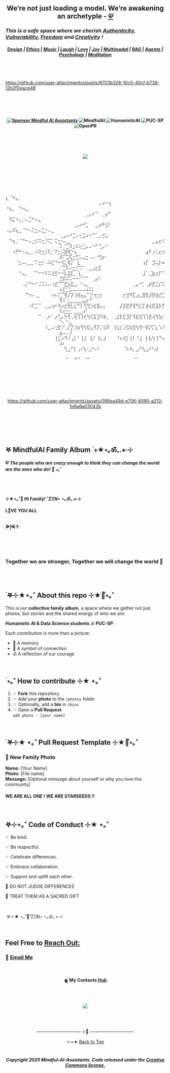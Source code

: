 <br><br>



##  <p align="center">   We’re not just loading a model. We’re awakening an archetyple - [𝛹]()

###  ***This is a safe space where we cherish [Authenticity](), [Vulnerability](), [Freedom]() and [Creativity]() !***


#####  <p align="center">  [Design]() | [Ethics]() | [Music]() | [Laugh]() | [Love]() | [Joy]() | [Multimodal]() | [RAG]() | [Agents]() | [Psychology]() | [Meditation]()


<br><br>


https://github.com/user-attachments/assets/6703b328-10c0-40cf-b738-12b2f0eace48


<br><br><br>


#### <p align="center"> [![Sponsor Mindful AI Assistants](https://img.shields.io/badge/Sponsor-Mindful%20AI%20%20Assistants-brightgreen?logo=GitHub)](https://github.com/sponsors/Mindful-AI-Assistants) ![MindfulAI](https://img.shields.io/badge/MindfulAI-𖤐🪷˚ZΞΝ⋆｡ॐ₊.⋆-brightgreen)  ![HumanisticAI](https://img.shields.io/badge/Humanistic_AI-⋆｡ॐ₊.⭒⋅⊹-blueviolet)  ![PUC-SP](https://img.shields.io/badge/PUC--SP-☞≽༏≼⊹-lightgrey)  ![OpenPR](https://img.shields.io/badge/Open-Pull_Request-blue) 


<br>


⠀<p align="center">
<img src="https://github.com/user-attachments/assets/249e7205-8bc7-4ab6-956a-b3b07c70f0a0" />
</p>⠀



<div align="center">

⠀⠀⠀⠀⠀⠀⠀⠀⠀⠀⠀⠀⠀⠀⠀⠀⠀⠀⠀⠀⠀⠀⠀⠀⠀⠀⠀⠀⠀⠀⠀⠀⠀⠀⠀⠀⠀⠀⠀⠀⠀⠀⠀⠀⠀⠀⠀⠀⠀⠀⠀⠀⠀⠀⠀⠀⠀⠀⠀⠀⠀⠀⠀⠀⠀⠀⠀⠀⠀⠀⠀⠀⠀⠀⠀⠀⠀⠀⠀⠀⠀⠀⠀⠀⠀⠀⠀⠀⠀⠀⠀⠀⠀⠀⠀⠀⠀⠀⠀⠀⠀⠀⠀⠀⠀⠀⠀⠀⠀⠀⠀⠀⠀⠀⠀⠀⠀⠀⠀⠀⠀⠀⠀⠀⠀⠀⠀⠀⠀⠀⠀⠀⠀⠀⠀⠀⠀⠀⠀⠀⠀⠀⠀⠀⠀⠀⠀⠀⠀⠀⠀⠀⠀⠀⠀⠀⠀⠀⠀⠀⠀⠀⠀⠀⠀⠀⠀⠀⠀⠀⠀⠀⠀⠀⠀⠀⠀⠀⠀⠀⠀⠀
⣆⠈⠳⣄⡀⠀⠀⠀⠀⠀⠀⠀⠀⠀⠀⠀⠀⠀⠀⠀⠀⠀⠀⠀⠀⠀⠀⠀⠀⠀⠀⠀⠀⠀⠀⠀⠀⠀⠀⠀⠀⠀⠀⠀⠀⠀⠀⠀⠀⠀⠀⠀⠀⠀⠀⠀⠀⠀⠀⠀⠀⡠⠴⠒⢲
⠘⢦⡀⠀⠙⠲⣄⡀⠀⠀⠀⠀⠀⠀⠀⠀⠀⠀⠀⠀⠀⠀⠀⠀⠀⠀⠀⠀⠀⠀⠀⠀⠀⠀⠀⠀⠀⠀⠀⠀⠀⠀⠀⠀⠀⠀⠀⠀⠀⠀⠀⠀⠀⠀⠀⠀⠀⢀⡤⠖⠉⠀⢀⡴⠋
⠀⢻⣍⠲⢄⡐⠤⣉⠓⠦⣄⠀⠀⠀⠀⠀⠀⠀⠀⠀⠀⠀⠀⠀⠀⠀⠀⠀⠀⠀⠀⠀⠀⠀⠀⠀⠀⠀⠀⠀⠀⠀⠀⠀⠀⠀⠀⠀⠀⠀⠀⠀⠀⢀⣠⠴⠚⣁⠀⠀⣀⡴⠟⣪⠇
⠠⡤⠽⢦⣀⠈⠑⠢⢍⣒⠤⣉⡒⠤⣀⠀⠀⠀⠀⠀⠀⠀⠀⠀⠀⠀⠀⠀⠀⠀⠀⠀⠀⠀⠀⠀⠀⠀⠀⠀⠀⠀⠀⠀⠀⠀⠀⠀⠀⢀⣠⠴⠚⣉⠤⢒⣩⠴⠒⠉⢁⡠⣚⢥⠀
⠀⠙⢶⡀⠈⠙⠒⠤⣐⡪⠭⣒⡘⢍⡁⢍⣒⠢⢄⣀⠀⠀⠀⠀⠀⠀⠀⠀⠀⠀⠀⠀⠀⠀⠀⠀⠀⠀⠀⠀⠀⠀⠀⠀⠀⣀⣤⣖⠪⠭⠈⣉⠽⣐⠮⢕⣊⡤⠤⠒⠋⢉⡤⠊⠀
⠀⠀⠰⡛⠓⠢⢤⣀⡀⠬⢝⣒⡪⢏⡈⠝⣒⡨⣿⢿⡑⢦⠀⠀⠀⠀⠀⠀⠀⠀⠀⠀⠀⠀⠀⠀⠀⠀⠀⠀⠀⠀⠀⣴⠏⡰⢅⣖⡲⠾⠍⣩⢯⣒⣋⠥⢤⣒⠠⠤⠐⢛⡶⠂⠀
⠀⠀⠀⠈⣒⠤⢄⣀⡈⠍⣒⡒⠠⠵⣏⠙⠒⢺⣅⢿⡍⠀⣇⠀⠀⠀⠀⠀⠀⠀⠀⠀⠀⠀⠀⠀⠀⠀⠀⠀⠀⠀⢰⡏⠀⣹⢥⡗⠶⠌⣉⠯⠔⣒⣊⠩⠁⠀⣀⣠⣖⣏⠀⠀⠀
⠀⠀⠀⠀⠑⢤⡀⠀⠈⠉⠒⠒⠫⠭⢼⣛⠒⠒⡧⣽⣏⡀⢸⡀⠀⠀⠀⠀⠀⠀⠀⠀⠀⠀⠀⠀⠀⠀⠀⠀⠀⠀⣸⠁⣈⣷⡲⡏⠉⣙⡯⠭⠥⠒⠒⠊⠉⠉⠀⢀⡴⠃⠀⠀⠀
⠀⠀⠀⠀⠀⠠⡌⠙⠒⠊⠬⠭⠥⠤⠰⣞⡉⠉⣟⡵⣯⣠⠀⠑⢤⡀⠀⠀⠀⠀⠀⠀⠀⠀⠀⠀⠀⠀⠀⢀⡤⠚⡁⢠⡾⣟⣍⡎⠭⢖⣏⣉⡥⠤⠤⠤⠤⠴⠭⡅⠀⠀⠀⠀⠀
⠀⠀⠀⠀⠀⠀⠙⠲⠤⢀⡀⠀⠀⠀⠴⠦⢍⡉⢿⡜⡽⢸⢾⣦⣤⠉⡕⢲⣒⡆⠀⠀⠀⠀⠀⠀⡖⣺⠻⣏⣰⣄⣿⣟⡼⡿⣾⣞⣉⠿⠭⢐⣀⣀⣀⣀⣤⡴⠚⠁⠀⠀⠀⠀⠀
⠀⠀⠀⠀⠀⠀⠀⠰⢏⣉⠉⠀⣀⣠⢴⠖⠽⡴⣞⢿⣇⣎⠋⡇⢫⢻⡱⣞⣿⡤⡄⠀⠀⠀⠀⡼⣽⣟⡟⢿⢛⣎⡏⣾⢮⣟⣽⡷⡛⠧⢖⣒⣂⢀⣀⣀⠴⠃⠀⠀⠀⠀⠀⠀⠀
⠀⠀⠀⠀⠀⠀⠀⠀⠀⠀⠉⠀⢀⠖⠁⡴⢋⡤⡳⢻⢀⢿⢹⢹⢞⢳⢏⣯⣹⠳⡷⡀⠀⢀⣜⡗⣏⣹⡏⢻⣯⣻⢹⢱⣟⢼⢻⣳⡌⠑⠄⠑⣄⠀⠀⠀⠀⠀⠀⠀⠀⠀⠀⠀⠀
⠀⠀⠀⠀⠀⠀⠀⠀⠀⠀⠀⠀⠸⣀⠤⢒⣟⠜⢁⡎⡝⡸⡶⢻⢳⢯⣢⠻⡝⡌⢮⠿⠀⢸⣪⡎⡰⣫⢷⣻⢳⢻⠒⡿⡝⡍⣆⠱⠜⣶⠤⠄⡸⠀⠀⠀⠀⠀⠀⠀⠀⠀⠀⠀⠀
⠀⠀⠀⠀⠀⠀⠀⠀⠀⠀⠀⠀⠀⠀⠀⢸⣊⠴⠻⠜⢠⡇⠃⢸⡸⠀⣧⠃⢸⢆⡼⠀⠀⠀⠘⠦⢞⡇⢪⠇⠘⣸⠀⡗⣧⢳⢸⠙⠦⠼⠆⠀⠀⠀⠀⠀⠀⠀⠀⠀⠀⠀⠀⠀⠀
⠀⠀⠀⠀⠀⠀⠀⠀⠀⠀⠀⠀⠀⠀⠀⠀⠀⠀⢫⣠⠋⡇⢠⠎⢧⢂⡜⠢⠎⠀⠀⠀⠀⠀⠀⠀⠈⠧⠾⡄⣠⠋⢧⣠⠎⠣⡼⠀⠀⠀⠀⠀⠀⠀⠀⠀⠀⠀⠀⠀⠀⠀⠀⠀⠀
⠀⠀⠀⠀⠀⠀⠀⠀⠀⠀⠀⠀⠀⠀⠀⠀⠀⠀⠈⠁⠀⠙⠉⠀⠈⠉⠀⠀⠀⠀⠀⠀⠀⠀⠀⠀⠀⠀⠀⠈⠁⠀⠀⠀⠀⠀⠀⠀⠀⠀⠀⠀⠀⠀⠀⠀⠀⠀⠀⠀⠀⠀⠀⠀⠀


</div>



<br><br><br><br>


<div align="center">

https://github.com/user-attachments/assets/098ea49d-e756-4090-a213-1e8a6a03042b

</div>



<br><br><br><br>


## 𖤐  **MindfulAI Family Album** ࣪ ⊹★⋆｡ॐ₊.⭒⋅⊹  
#### 𝛹 *The people who are crazy enough to think they can change the world are the ones who do!*  🔭๋ ⋆｡˚

<br><br>

####  ⊹★⋆｡˚🪷 Hi Family! ˚ZΞΝ⋆ ⋆｡ॐ₊.⭒⋅⊹

#### L💙VE YOU ALL

### ≽༏≼⊹


<br><br>
  
###   **Together we are stronger**,  **Together we will change the world**  💙

<br><br>


## ࣪ 𖤐⊹★⋆｡˚ About this repo ⊹★🔭๋⋆｡˚  

This is our **collective family album**, a space where we gather not just photos, but stories and the shared energy of who we are:  

**Humanistic AI & Data Science students** at **PUC-SP**.  

Each contribution is more than a picture:  
- 🪷 A memory  
- 🔭 A symbol of connection  
- ॐ A reflection of our courage  

<br>

## ࣪  ⋆｡˚ How to contribute ⊹★ ⋆｡˚  

1. ☞ **Fork** this repository  
2. ☞ Add your **photo** to the `/photos` folder  
3. ☞ Optionally, add a **bio** in `/bios`  
4. ☞ Open a **Pull Request**:  
   `add photo - [your name]`  


<br>

## ࣪ 𖤐⊹★ ⋆｡˚ Pull Request Template ⊹★🔭๋⋆｡˚  

### 📸 New Family Photo

**Name:** [Your Name]  
**Photo:** [File name]  
**Message:** [Optional message about yourself or why you love this community]

#### WE ARE ALL ONE ! WE ARE STARSEEDS !!

<br>


## 𖤐⊹⋆｡˚ Code of Conduct ⊹★ ⋆｡˚

☞ Be kind.

☞ Be respectful.

☞ Celebrate differences.

☞ Embrace collaboration.

☞ Support and uplift each other.

🚨 DO NOT JUDGE DIFFERENCES

🌻 TREAT THEM AS A SACRED GIFT

<br>

࣪ 𖤐⊹★ ⋆｡˚🪷˚ZΞΝ⋆ ⋆｡ॐ₊.⭒⋅⊹


<br>

##  Feel Free to [Reach Out:]()

### 💌 [Email Me](mailto:fabicampanari@proton.me)

<br>


#### <p align="center">  🛸๋ My Contacts [Hub](https://linktr.ee/fabianacampanari)


<br>

### <p align="center"> <img src="https://github.com/user-attachments/assets/517fc573-7607-4c5d-82a7-38383cc0537d" />


<br><br>

<p align="center">  ────────────── ⊹🔭๋ ──────────────

<!--
<p align="center">  ────────────── 🛸๋*ੈ✩* 🔭*ੈ₊ ──────────────
-->

<br>

<p align="center"> ➣➢➤ <a href="#top">Back to Top </a>
  

  
#
 
##### <p align="center">Copyright 2025 Mindful-AI-Assistants. Code released under the  [Creative Commons license.](https://github.com/Mindful-AI-Assistants/MindfulAI-FamilyAlbum/blob/92326e33ebbaaa05b76d220f00313e526d46c46c/LICENSE.md)




